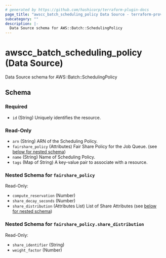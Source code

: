 ```yaml
---
# generated by https://github.com/hashicorp/terraform-plugin-docs
page_title: "awscc_batch_scheduling_policy Data Source - terraform-provider-awscc"
subcategory: ""
description: |-
  Data Source schema for AWS::Batch::SchedulingPolicy
---
```


# awscc_batch_scheduling_policy (Data Source)

Data Source schema for AWS::Batch::SchedulingPolicy



<!-- schema generated by tfplugindocs -->
## Schema

### Required

- `id` (String) Uniquely identifies the resource.

### Read-Only

- `arn` (String) ARN of the Scheduling Policy.
- `fairshare_policy` (Attributes) Fair Share Policy for the Job Queue. (see [below for nested schema](#nestedatt--fairshare_policy))
- `name` (String) Name of Scheduling Policy.
- `tags` (Map of String) A key-value pair to associate with a resource.

<a id="nestedatt--fairshare_policy"></a>
### Nested Schema for `fairshare_policy`

Read-Only:

- `compute_reservation` (Number)
- `share_decay_seconds` (Number)
- `share_distribution` (Attributes List) List of Share Attributes (see [below for nested schema](#nestedatt--fairshare_policy--share_distribution))

<a id="nestedatt--fairshare_policy--share_distribution"></a>
### Nested Schema for `fairshare_policy.share_distribution`

Read-Only:

- `share_identifier` (String)
- `weight_factor` (Number)


